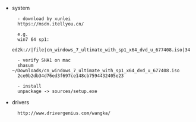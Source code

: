 
- system

        - download by xunlei
        https://msdn.itellyou.cn/

        e.g.
        win7 64 sp1:
        ed2k://|file|cn_windows_7_ultimate_with_sp1_x64_dvd_u_677408.iso|3420557312|B58548681854236C7939003B583A8078|/
        
        - verify SHA1 on mac
        shasum ~/Downloads/cn_windows_7_ultimate_with_sp1_x64_dvd_u_677408.iso
        2ce0b2db34d76ed3f697ce148cb7594432405e23

        - install
        unpackage -> sources/setup.exe

- drivers

        http://www.drivergenius.com/wangka/


